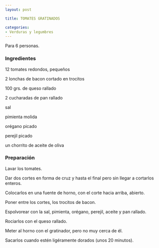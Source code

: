 ```yaml
---
layout: post

title: TOMATES GRATINADOS

categories:
- Verduras y legumbres
---
```

Para 6 personas.

<h3>Ingredientes</h3>
12 tomates redondos, pequeños

2 lonchas de bacon cortado en trocitos

100 grs. de queso rallado

2 cucharadas de pan rallado

sal

pimienta molida

orégano picado

perejil picado

un chorrito de aceite de oliva

<h3>Preparación</h3>
Lavar los tomates.

Dar dos cortes en forma de cruz y hasta el final pero sin llegar a cortarlos enteros.

Colocarlos en una fuente de horno, con el corte hacia arriba, abierto.

Poner entre los cortes, los trocitos de bacon.

Espolvorear con la sal, pimienta, orégano, perejil, aceite y pan rallado.

Rociarlos con el queso rallado.

Meter al horno con el gratinador, pero no muy cerca de él.

Sacarlos cuando estén ligéramente dorados (unos 20 minutos).